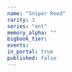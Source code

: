 ```yaml
---
name: "Sniper Reed"
rarity: 3
series: "ent"
memory_alpha: ""
bigbook_tier:
events:
in_portal: true
published: false
---
```


